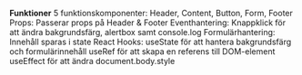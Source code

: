 <b>Funktioner</b>
5 funktionskomponenter: Header, Content, Button, Form, Footer
Props: Passerar props på Header & Footer
Eventhantering: Knappklick för att ändra bakgrundsfärg, alertbox samt console.log
Formulärhantering: Innehåll sparas i state
React Hooks:
useState för att hantera bakgrundsfärg och formulärinnehåll
useRef för att skapa en referens till DOM-element
useEffect för att ändra document.body.style
